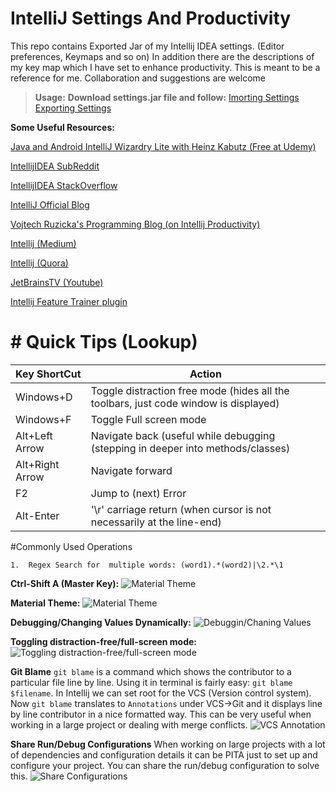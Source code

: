 # IntelliJ Settings And Productivity
This repo contains Exported Jar of my Intellij  IDEA settings. (Editor preferences, Keymaps and so on) In addition there are the descriptions of my key map which I have set to enhance productivity. This is meant to be a reference for me. Collaboration and suggestions are welcome

>**Usage:**
**Download settings.jar file and follow:**
[Imorting Settings](https://www.jetbrains.com/help/idea/exporting-and-importing-settings.html#import_settings_from_jar_archive)
[Exporting Settings](https://www.jetbrains.com/help/idea/exporting-and-importing-settings.html#export_settings_to_jar_archive)



**Some Useful Resources:**

[Java and Android IntelliJ Wizardry Lite with Heinz Kabutz (Free at Udemy)](https://www.udemy.com/jetbrains-intellij-wizardry-lite-with-heinz-kabutz)
 
[IntellijIDEA SubReddit](https://www.reddit.com/r/IntelliJIDEA/) 

[IntellijIDEA StackOverflow](https://stackoverflow.com/search?q=intellijIDEA) 

[IntelliJ Official Blog](https://blog.jetbrains.com/idea/) 

[Vojtech Ruzicka's Programming Blog (on Intellij Productivity)](http://vojtechruzicka.com/?s=intellij) 

[Intellij (Medium)](https://medium.com/search?q=intellijIDEA) 

[Intellij (Quora)](https://www.quora.com/topic/IntelliJ-IDEA) 

[JetBrainsTV (Youtube)](https://www.youtube.com/channel/UCGp4UBwpTNegd_4nCpuBcow) 

[Intellij Feature Trainer plugin](https://plugins.jetbrains.com/plugin/8554-ide-features-trainer)

# # Quick Tips (Lookup)

| Key ShortCut  | Action |
| ------------- | ------------- |
| Windows+D  | Toggle distraction free mode (hides all the toolbars, just code window is displayed)  |
| Windows+F  | Toggle Full screen mode  |
|Alt+Left Arrow| Navigate back (useful while debugging (stepping in deeper into methods/classes)|
|Alt+Right Arrow|Navigate forward|
|F2|Jump to (next) Error|
|Alt-Enter| '\r' carriage return (when cursor is not necessarily at the line-end)|


#Commonly Used Operations

	1.  Regex Search for  multiple words: (word1).*(word2)|\2.*\1


**Ctrl-Shift A (Master Key):**
![Material Theme](https://github.com/sudipbhandari126/IntelliJSettings/blob/master/resources/master_action.gif  "Jaxb Demo")


**Material Theme:**
![Material Theme](https://github.com/sudipbhandari126/IntelliJSettings/blob/master/resources/material_%20theme.gif  "Jaxb Demo")


**Debugging/Changing Values Dynamically:**
![Debuggin/Chaning Values](https://github.com/sudipbhandari126/IntelliJSettings/blob/master/resources/debugging_changing_values_dynamically.gif  "Debuggin/Chaning Values")


**Toggling distraction-free/full-screen mode:**
![Toggling distraction-free/full-screen mode](https://github.com/sudipbhandari126/IntelliJSettings/blob/master/resources/toggle_distraction_full_screen.gif  "Toggling distraction-free/full-screen mode")

**Git Blame**
`git blame` is a command which shows the contributor to a particular file line by line. Using it in terminal is fairly easy: `git blame $filename`. In Intellij we can set root for the VCS (Version control system). Now `git blame` translates to  `Annotations` under VCS->Git and it displays line by line contributor in a nice formatted way. This can be very useful when working in a large project or dealing with merge conflicts.
![VCS Annotation](https://github.com/sudipbhandari126/IntelliJSettings/blob/master/resources/git_blame_VCS_annotations.gif  "Git Blame Annotation Intellij")

**Share Run/Debug Configurations**
When working on large projects with a lot of dependencies and configuration details it can be PITA just to set up and configure your project. You can share the run/debug configuration to solve this.
![Share Configurations](https://github.com/sudipbhandari126/IntelliJSettings/blob/master/resources/share_configurations.gif  "Share run/debug configurations")
